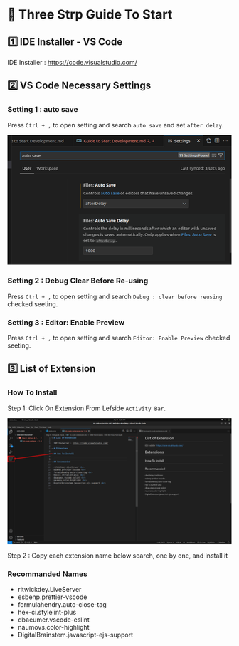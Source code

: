 # 🚀 Three Strp Guide To Start

## 1️⃣ IDE Installer - VS Code

IDE Installer : <https://code.visualstudio.com/>

## 2️⃣ VS Code Necessary Settings

### Setting 1 : auto save

Press `Ctrl + ,` to open setting and search `auto save` and set `after delay`.

![how to set autosave in vscode](/.Source/auto-save.png)

### Setting 2 : Debug Clear Before Re-using

Press `Ctrl + ,` to open setting and search `Debug : clear before reusing` checked seeting.

### Setting 3 : Editor: Enable Preview

Press `Ctrl + ,` to open setting and search `Editor: Enable Preview` checked seeting.

## 3️⃣ List of Extension

### How To Install

Step 1: Click On Extension From Lefside `Activity Bar`.

![Extension Icon in Activity Bar](/.Source/Extension.png)

Step 2 : Copy each extension name below search, one by one, and install it

### Recommanded Names

- ritwickdey.LiveServer
- esbenp.prettier-vscode
- formulahendry.auto-close-tag
- hex-ci.stylelint-plus
- dbaeumer.vscode-eslint
- naumovs.color-highlight
- DigitalBrainstem.javascript-ejs-support